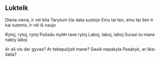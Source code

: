 ## Luktelk

Diena viena, ir vėl kita
Tarytum čia data sustojo
Einu tai ten, einu tai šen
Ir kai sutems, ir vėl iš naujo

Rytoj, rytoj, rytoj
Pažadu mylėt tave rytoj
Laboj, laboj, laboj
Surasi tu mane nakty laboj

Ar aš vis dar gyvas?
Ar tebepažįsti mane?
Saulė nepakyla
Pasakyk, ar liksi šalia?